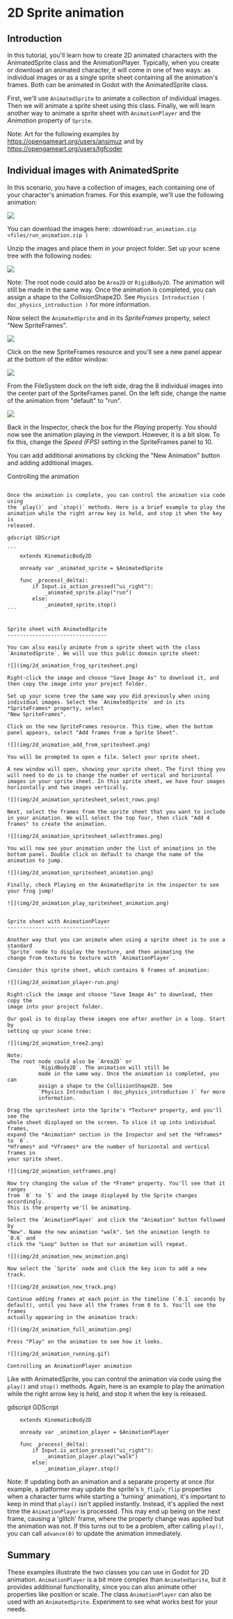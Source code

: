 

2D Sprite animation
===================

Introduction
------------

In this tutorial, you'll learn how to create 2D animated
characters with the AnimatedSprite class and the AnimationPlayer. Typically, when you create or download an animated character, it
will come in one of two ways: as individual images or as a single sprite sheet
containing all the animation's frames. Both can be animated in Godot with the AnimatedSprite class.

First, we'll use `AnimatedSprite` to
animate a collection of individual images. Then we will animate a sprite sheet using this class. Finally, we will learn another way to animate a sprite sheet
with `AnimationPlayer` and the *Animation*
property of `Sprite`.

Note:
 Art for the following examples by https://opengameart.org/users/ansimuz and by
                                           https://opengameart.org/users/tgfcoder

Individual images with AnimatedSprite
-------------------------------------

In this scenario, you have a collection of images, each containing one of your
character's animation frames. For this example, we'll use the following
animation:

![](img/2d_animation_run_preview.gif)

You can download the images here:
:download:`run_animation.zip <files/run_animation.zip )`

Unzip the images and place them in your project folder. Set up your scene tree
with the following nodes:

![](img/2d_animation_tree1.png)

Note:
 The root node could also be `Area2D` or
          `RigidBody2D`. The animation will still be
          made in the same way. Once the animation is completed, you can
          assign a shape to the CollisionShape2D. See
          `Physics Introduction ( doc_physics_introduction )` for more
          information.

Now select the `AnimatedSprite` and in its *SpriteFrames* property, select
"New SpriteFrames".

![](img/2d_animation_new_spriteframes.png)

Click on the new SpriteFrames resource and you'll see a new panel appear at the
bottom of the editor window:

![](img/2d_animation_spriteframes.png)

From the FileSystem dock on the left side, drag the 8 individual images into
the center part of the SpriteFrames panel. On the left side, change the name
of the animation from "default" to "run".

![](img/2d_animation_spriteframes_done.png)

Back in the Inspector, check the box for the *Playing* property. You should
now see the animation playing in the viewport. However, it is a bit slow. To
fix this, change the *Speed (FPS)* setting in the SpriteFrames panel to 10.

You can add additional animations by clicking the "New Animation" button and
adding additional images.

Controlling the animation
~~~~~~~~~~~~~~~~~~~~~~~~~

Once the animation is complete, you can control the animation via code using
the `play()` and `stop()` methods. Here is a brief example to play the
animation while the right arrow key is held, and stop it when the key is
released.

gdscript GDScript

```
    extends KinematicBody2D

    onready var _animated_sprite = $AnimatedSprite

    func _process(_delta):
        if Input.is_action_pressed("ui_right"):
            _animated_sprite.play("run")
        else:
            _animated_sprite.stop()
```


Sprite sheet with AnimatedSprite
--------------------------------

You can also easily animate from a sprite sheet with the class `AnimatedSprite`. We will use this public domain sprite sheet:

![](img/2d_animation_frog_spritesheet.png)

Right-click the image and choose "Save Image As" to download it, and then copy the image into your project folder.

Set up your scene tree the same way you did previously when using individual images. Select the `AnimatedSprite` and in its *SpriteFrames* property, select
"New SpriteFrames".

Click on the new SpriteFrames resource. This time, when the bottom panel appears, select "Add frames from a Sprite Sheet".

![](img/2d_animation_add_from_spritesheet.png)

You will be prompted to open a file. Select your sprite sheet.

A new window will open, showing your sprite sheet. The first thing you will need to do is to change the number of vertical and horizontal images in your sprite sheet. In this sprite sheet, we have four images horizontally and two images vertically.

![](img/2d_animation_spritesheet_select_rows.png)

Next, select the frames from the sprite sheet that you want to include in your animation. We will select the top four, then click "Add 4 frames" to create the animation.

![](img/2d_animation_spritesheet_selectframes.png)

You will now see your animation under the list of animations in the bottom panel. Double click on default to change the name of the animation to jump.

![](img/2d_animation_spritesheet_animation.png)

Finally, check Playing on the AnimatedSprite in the inspector to see your frog jump!

![](img/2d_animation_play_spritesheet_animation.png)


Sprite sheet with AnimationPlayer
---------------------------------

Another way that you can animate when using a sprite sheet is to use a standard
`Sprite` node to display the texture, and then animating the
change from texture to texture with `AnimationPlayer`.

Consider this sprite sheet, which contains 6 frames of animation:

![](img/2d_animation_player-run.png)

Right-click the image and choose "Save Image As" to download, then copy the
image into your project folder.

Our goal is to display these images one after another in a loop. Start by
setting up your scene tree:

![](img/2d_animation_tree2.png)

Note:
 The root node could also be `Area2D` or
          `RigidBody2D`. The animation will still be
          made in the same way. Once the animation is completed, you can
          assign a shape to the CollisionShape2D. See
          `Physics Introduction ( doc_physics_introduction )` for more
          information.

Drag the spritesheet into the Sprite's *Texture* property, and you'll see the
whole sheet displayed on the screen. To slice it up into individual frames,
expand the *Animation* section in the Inspector and set the *Hframes* to `6`.
*Hframes* and *Vframes* are the number of horizontal and vertical frames in
your sprite sheet.

![](img/2d_animation_setframes.png)

Now try changing the value of the *Frame* property. You'll see that it ranges
from `0` to `5` and the image displayed by the Sprite changes accordingly.
This is the property we'll be animating.

Select the `AnimationPlayer` and click the "Animation" button followed by
"New". Name the new animation "walk". Set the animation length to `0.6` and
click the "Loop" button so that our animation will repeat.

![](img/2d_animation_new_animation.png)

Now select the `Sprite` node and click the key icon to add a new track.

![](img/2d_animation_new_track.png)

Continue adding frames at each point in the timeline (`0.1` seconds by
default), until you have all the frames from 0 to 5. You'll see the frames
actually appearing in the animation track:

![](img/2d_animation_full_animation.png)

Press "Play" on the animation to see how it looks.

![](img/2d_animation_running.gif)

Controlling an AnimationPlayer animation
~~~~~~~~~~~~~~~~~~~~~~~~~~~~~~~~~~~~~~~~

Like with AnimatedSprite, you can control the animation via code using
the `play()` and `stop()` methods. Again, here is an example to play the
animation while the right arrow key is held, and stop it when the key is
released.

gdscript GDScript

```
    extends KinematicBody2D

    onready var _animation_player = $AnimationPlayer

    func _process(_delta):
        if Input.is_action_pressed("ui_right"):
            _animation_player.play("walk")
        else:
            _animation_player.stop()
```

Note:
 If updating both an animation and a separate property at once
          (for example, a platformer may update the sprite's `h_flip`/`v_flip`
          properties when a character turns while starting a 'turning' animation),
          it's important to keep in mind that `play()` isn't applied instantly.
          Instead, it's applied the next time the `AnimationPlayer` is processed.
          This may end up being on the next frame, causing a 'glitch' frame,
          where the property change was applied but the animation was not.
          If this turns out to be a problem, after calling `play()`, you can call `advance(0)`
          to update the animation immediately.

Summary
-------

These examples illustrate the two classes you can use in Godot for
2D animation. `AnimationPlayer` is
a bit more complex than `AnimatedSprite`, but it provides additional functionality, since you can also
animate other properties like position or scale. The class `AnimationPlayer` can also be used with an `AnimatedSprite`. Experiment to see what works best for your needs.
